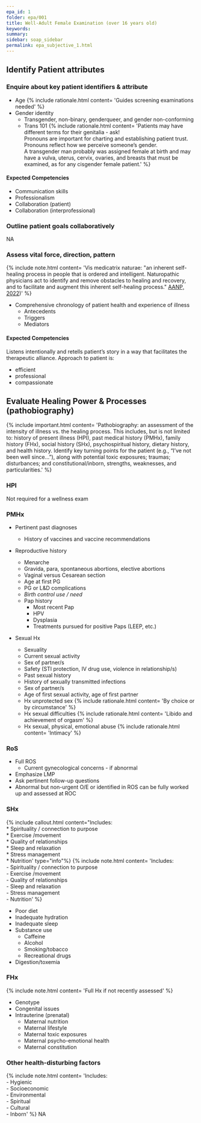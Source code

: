 ```yaml
---
epa_id: 1
folder: epa/001
title: Well-Adult Female Examination (over 16 years old)
keywords: 
summary: 
sidebar: soap_sidebar
permalink: epa_subjective_1.html
---
```


## Identify Patient attributes

### Enquire about key patient identifiers & attribute
- Age
  {% include rationale.html content= 'Guides screening examinations needed' %}
- Gender identity
  - Transgender, non-binary, genderqueer, and gender non-conforming 
  - Trans 101
    {% include rationale.html content= 'Patients may have different terms for their genitalia - ask!<br>Pronouns are important for charting and establishing patient trust. Pronouns reflect how we perceive someone’s gender.<br>A transgender man probably was assigned female at birth and may have a vulva, uterus, cervix, ovaries, and breasts that must be examined, as for any cisgender female patient.' %}

#### Expected Competencies
  - Communication skills
  - Professionalism 
  - Collaboration (patient)
  - Collaboration (interprofessional)
  
### Outline patient goals collaboratively
NA

### Assess vital force, direction, pattern
{% include note.html content= 'Vis medicatrix naturae: "an inherent self-healing process in people that is ordered and intelligent. Naturopathic physicians act to identify and remove obstacles to healing and recovery, and to facilitate and augment this inherent self-healing process." [AANP, 2022](https://naturopathic.org/page/PrinciplesNaturopathicMedicine?&hhsearchterms=%22vis+and+medicatrix+and+naturae%22))' %}

- Comprehensive  chronology of patient health and experience of illness
  - Antecedents
  - Triggers
  - Mediators
  
#### Expected Competencies
Listens intentionally and retells patient’s story in a way that facilitates the therapeutic alliance. Approach to patient is:
- efficient
- professional
- compassionate  


  
## Evaluate Healing Power & Processes (pathobiography)
{% include important.html content= 'Pathobiography: an assessment of the intensity of illness vs. the healing process. This includes, but is not limited to: history of present illness (HPI), past medical history (PMHx), family history (FHx), social history (SHx), psychospiritual history, dietary history, and  health history. Identify key turning points for the patient (e.g., “I’ve  not  been well since…”), along with potential toxic exposures; traumas; disturbances; and constitutional/inborn, strengths, weaknesses, and particularities.' %}

### HPI
Not required for a wellness exam

### PMHx
- Pertinent past diagnoses
  - History of vaccines and vaccine recommendations
- Reproductive history
  - Menarche
  - Gravida, para, spontaneous abortions, elective abortions
  - Vaginal versus Cesarean section
  - Age at first PG
  - PG or L&D complications
  - *Birth control use / need*
  - Pap history
    - Most recent Pap
    - HPV
    - Dysplasia
    - Treatments pursued for positive Paps (LEEP, etc.)

- Sexual Hx
  - Sexuality
  - Current sexual activity
  - Sex of partner/s
  - Safety (STI protection, IV drug use, violence in relationship/s)
  - Past sexual history
  - History of sexually transmitted infections
  - Sex of partner/s
  - Age of first sexual activity, age of first partner
  - Hx unprotected sex
    {% include rationale.html content= 'By choice or by circumstance' %}
  - Hx sexual difficulties
    {% include rationale.html content= 'Libido and achievement of orgasm' %}
  - Hx sexual, physical, emotional abuse
    {% include rationale.html content= 'Intimacy' %}


### RoS
- Full ROS
  - Current gynecological concerns - if abnormal
- Emphasize LMP 
- Ask pertinent follow-up questions
- Abnormal but non-urgent O/E or identified in ROS can be fully worked up and assessed at ROC

### SHx
 {% include callout.html content="Includes:<br> * Spirituality / connection to purpose<br> * Exercise /movement<br> * Quality of relationships<br> * Sleep and relaxation<br> * Stress management<br> * Nutrition' type="info"%}
 {% include note.html content= 'Includes:<br>- Spirituality / connection to purpose<br> - Exercise /movement<br> - Quality of relationships<br> - Sleep and relaxation<br> - Stress management<br> - Nutrition' %}
- Poor diet
- Inadequate hydration
- Inadequate sleep
- Substance use
  - Caffeine
  - Alcohol
  - Smoking/tobacco
  - Recreational drugs
- Digestion/toxemia


### FHx
{% include note.html content= 'Full Hx if not recently assessed' %}
- Genotype
- Congenital issues
- Intrauterine (prenatal)
  - Maternal nutrition
  - Maternal lifestyle 
  - Maternal toxic exposures
  - Maternal psycho-emotional health
  - Maternal constitution

### Other health-disturbing factors
{% include note.html content= 'Includes:<br>- Hygienic<br>- Socioeconomic<br>- Environmental<br>- Spiritual<br>- Cultural<br>- Inborn' %}
NA


 
 
